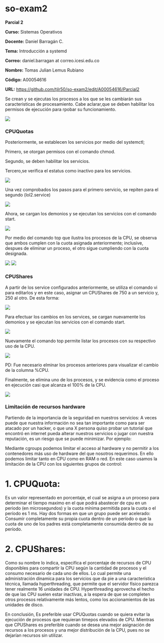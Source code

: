 # so-exam2



**Parcial 2**


**Curso:** Sistemas Operativos  

**Docente:** Daniel Barragán C.  

**Tema:** Introducción a systemd 


**Correo:** daniel.barragan at correo.icesi.edu.co

**Nombre:** Tomas Julian Lemus Rubiano

**Código:** A00054616  

**URL:** https://github.com/tjlr50/so-exam2/edit/A00054616/Parcial2


Se crean y se ejecutas los procesos a los que se les cambiarán sus caracteristicas de procesamiento. Cabe aclarar,que se deben habilitar los permisos de ejecución para rpobar su funcionamiento.

![][1]


### CPUQuotas


Posteriormente, se establecen los servicios por medio del systemctl;

Primero, se otorgan permisos con el comando chmod.

Segundo, se deben habilitar los servicios.

Tercero,se verifica el estatus como inactivo para los servicios.

![][2]

Una vez comprobados los pasos para el primero servicio, se repiten para el segundo (lol2.service)

![][4]

Ahora, se cargan los demonios y se ejecutan los servicios con el comando start.

![][3]

Por medio del comando top que ilustra los procesos de la CPU, se observa que ambos cumplen con la cuota asignada anteriormente; inclusive, despues de eliminar un proceso, el otro sigue cumpliendo con la cuota designada.

![][5]
![][6]

### CPUShares

A partir de los service configurados anteriormente, se utiliza el comando vi para editarlos y en este caso, asignar un CPUShares de 750 a un servicio y, 250 al otro. De esta forma:

![][7]

Para efectuar los cambios en los services, se cargan nuevamente los demonios y se ejecutan los servicios con el comando start.

![][8]

Nuevamente el comando top permite listar los procesos con su respectivo uso de la  CPU.

![][9]

PD: Fue necesario elminar los procesos anteriores para visualizar el cambio de la columna %CPU.

Finalmente, se elimina uno de los procesos, y se evidencia como el proceso en ejecución casi que alcanza el 100% de la CPU.

![][10]



### Limitación de recursos hardware

Partiendo de la importancia de la seguridad en nuestros servicios:
A veces puede que nuestra  información no sea tan importante como para ser atacado por un hacker, o que una X persona quiso probar un tutorial que encontró en internet pueda alterar nuestros servicios o jugar con nuestra reputación, es un riesgo que se puede minimizar.
Por ejemplo:

Mediante cgroups podemos limitar el acceso al hardware y no permitir a los contenedores más uso de hardware del que nosotros requerimos. En ello podemos limitar tanto en CPU como en RAM o red. En este caso usamos la limitación de la CPU con los siguientes grupos de control:

# 1. CPUQuota:
Es un valor representado en porcentaje, el cual se asigna a un proceso para determinar el tiempo maximo en el que podrá abastecer de cpu en un periodo (en microsegundos) y la cuota mínima permitida para la cuota o el período es 1 ms.
Hay dos formas en que un grupo puede ser acelerado: Consumir completamente su propia cuota dentro de un período o que la cuota de uno de los padres está completamente consumida dentro de su período.


# 2. CPUShares:

Como su nombre lo indica, especifica el porcentaje de recursos de CPU disponibles para compartir la CPU según la cantidad de procesos y el consumo necesario de cada uno de ellos. Lo cual permite una administración dinamica para los servicios que da pie a una característica técnica, llamada hyperthreading, que permite que el servidor físico parezca tener realmente 16 unidades de CPU. Hyperthreading aprovecha el hecho de que las CPU suelen estar inactivas, a la espera de que se completen otros procesos relativamente más lentos, como los accionamientos de las unidades de disco. 

En conclusión, Es preferible usar CPUQuotas cuando se quiera evitar la ejecución de procesos que requieran timepos elevados de CPU. Mientras que CPUShares es preferible cuando se desea una mejor asignación de recursos a los procesos y una mejor distribución de la CPU, pues no se dejarían recursos sin utilizar. 


[1]:scriptlolypermisos.PNG

[2]:servicePermisosEnableStatus.PNG

[3]:daemonystart.PNG

[4]:repite.PNG


[5]:top.PNG

[6]:.top2PNG


[7]:cpushare.PNG

[8]:startshares.PNG

[9]:topshare.PNG

[10]:topsharekill.PNG

